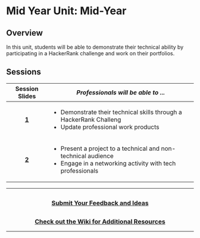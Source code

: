 # Mid Year Unit: Mid-Year

## Overview

In this unit, students will be able to demonstrate their technical ability by participating in a HackerRank challenge and work on their portfolios.

## Sessions

|                                                Session Slides                                                 | _Professionals will be able to ..._                                                |
| :-----------------------------------------------------------------------------------------------------------: | --------------------------------------------------------------------------- |
| [**1**]() | <ul><li>Demonstrate their technical skills through a HackerRank Challeng</li><li>Update professional work products</li></ul>     |
| [**2**]() | <ul><li>Present a project to a technical and non-technical audience</li><li>Engage in a networking activity with tech professionals </li></ul>     |

---
## <h3 align="center"><a href="https://docs.google.com/forms/d/e/1FAIpQLSc4oUNSthmU63TqlzUOOWd3buX3tGVIPRNDm0tsLB_nOONRLQ/viewform">Submit Your Feedback and Ideas</a></h3>

## <h3 align="center"><a href="https://github.com/itscodenation/curriculum-22-23/wiki">Check out the Wiki for Additional Resources</a></h3>

---

